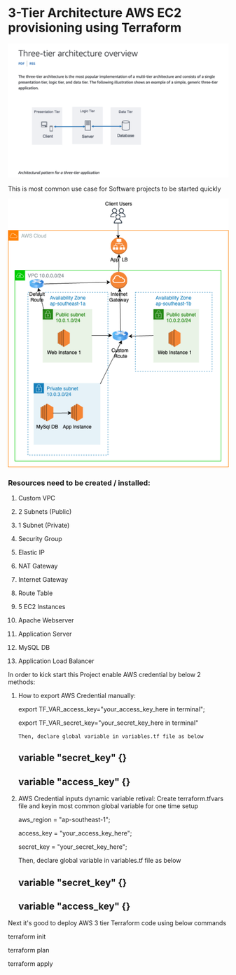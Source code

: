 # 3-Tier Architecture AWS EC2 provisioning using Terraform

![Alt text](https://github.com/skramki/aws_3tier_architect_terraform/blob/40ff6850aa4760b924c205ecccaa0efa850c780d/3Tier%20Architect%20Overview.png)

This is most common use case for Software projects to be started quickly

![Alt text](https://github.com/skramki/aws_3tier_architect_terraform/blob/3a3f51128b59624cffa3e8ce6d9932eddcc35d54/3Tier%20AWS-EC2%20Architecture%20Provisioning-TF-.png)

### Resources need to be created / installed:

1) Custom VPC 

2) 2 Subnets (Public)

3) 1 Subnet (Private)

4) Security Group

5) Elastic IP

6) NAT Gateway

7) Internet Gateway

8) Route Table

9) 5 EC2 Instances

10) Apache Webserver

11) Application Server

12) MySQL DB

13) Application Load Balancer

In order to kick start this Project enable AWS credential by below 2 methods:
1) How to export AWS Credential manually:

    export TF_VAR_access_key="your_access_key_here in terminal";
   
    export TF_VAR_secret_key="your_secret_key_here in terminal" 

       Then, declare global variable in variables.tf file as below
      ## variable "secret_key" {}
      ## variable "access_key" {}

3) AWS Credential inputs dynamic variable retival:
   Create terraform.tfvars file and keyin most common global variable for one time setup
   
      aws_region = "ap-southeast-1";
   
      access_key = "your_access_key_here";
   
      secret_key = "your_secret_key_here";

    Then, declare global variable in variables.tf file as below
    ## variable "secret_key" {}
    ## variable "access_key" {}


Next it's good to deploy AWS 3 tier Terraform code using below commands

terraform init

terraform plan

terraform apply
